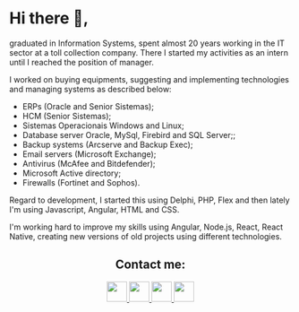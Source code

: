 # Hi there 👋,

graduated in Information Systems, spent almost 20 years working in the IT sector at a toll collection company. There I started my activities as an intern until I reached the position of manager.

I worked on buying equipments, suggesting and implementing technologies and managing systems as described below:

 - ERPs (Oracle and Senior Sistemas);
 - HCM (Senior Sistemas);
 - Sistemas Operacionais Windows and Linux;
 - Database server Oracle, MySql, Firebird and SQL Server;;
 - Backup systems (Arcserve and Backup Exec);
 - Email servers (Microsoft Exchange);
 - Antivirus (McAfee and Bitdefender);
 - Microsoft Active directory;
 - Firewalls (Fortinet and Sophos).

Regard to development, I started this using Delphi, PHP, Flex and then lately I'm using Javascript, Angular, HTML and CSS.

I'm working hard to improve my skills using Angular, Node.js, React, React Native, creating new versions of old projects using different technologies.

<div align="center">
	<h2> Contact me:</h2>
	<a href="https://www.linkedin.com/in/marcinhuk" target="_blank">
		<img width="36px" src="https://cdn.simpleicons.org/linkedin"/>
	</a>
	<a href="mailto:rmarcinhuk@hotmail.com" target="_blank">
		<img width="36px" src="https://cdn.simpleicons.org/gmail"/>
	</a>
	<a href="https://wa.me/5542999154343" target="_blank" >
		<img width="36px" src="https://cdn.simpleicons.org/whatsapp"/>
	</a>
	<a href="https://marcinhuk.github.io/" target="_blank" >
		<img width="36px" src="https://cdn.simpleicons.org/github/aaa7a7"/>
	</a>
</div>